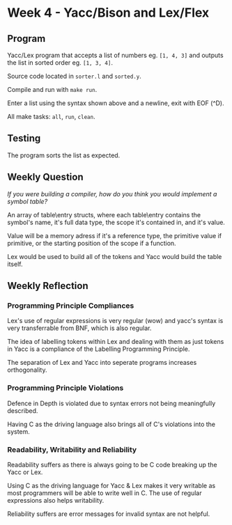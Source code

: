 # Week 4 - Yacc/Bison and Lex/Flex

## Program

Yacc/Lex program that accepts a list of numbers eg. `[1, 4, 3]` and outputs
the list in sorted order eg. `[1, 3, 4]`.

Source code located in `sorter.l` and `sorted.y`.

Compile and run with `make run`.

Enter a list using the syntax shown above and a newline, exit with EOF (^D).

All make tasks: `all`, `run`, `clean`.

## Testing

The program sorts the list as expected.

## Weekly Question

*If you were building a compiler, how do you think you would implement
a symbol table?*

An array of table\entry structs, where each table\entry contains the symbol's
name, it's full data type, the scope it's contained in, and it's value.

Value will be a memory adress if it's a reference type, the primitive value
if primitive, or the starting position of the scope if a function.

Lex would be used to build all of the tokens and Yacc would build the table
itself.

## Weekly Reflection

### Programming Principle Compliances

Lex's use of regular expressions is very regular (wow) and yacc's syntax
is very transferrable from BNF, which is also regular.

The idea of labelling tokens within Lex and dealing with them as just tokens
in Yacc is a compliance of the Labelling Programming Principle.

The separation of Lex and Yacc into seperate programs increases orthogonality.

### Programming Principle Violations

Defence in Depth is violated due to syntax errors not being meaningfully 
described.

Having C as the driving language also brings all of C's violations into the system.

### Readability, Writability and Reliability

Readability suffers as there is always going to be C code breaking up the Yacc or
Lex.

Using C as the driving language for Yacc & Lex makes it very writable as most
programmers will be able to write well in C. The use of regular expressions
also helps writability.

Reliability suffers are error messages for invalid syntax are not helpful.
